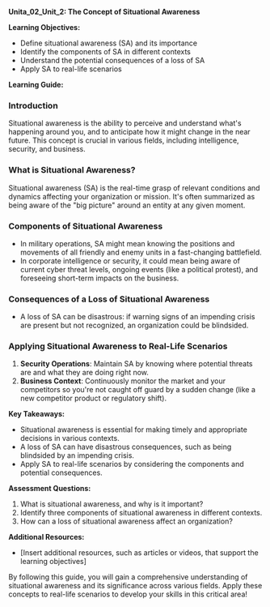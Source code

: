 **Unita_02_Unit_2: The Concept of Situational Awareness**

**Learning Objectives:**

* Define situational awareness (SA) and its importance
* Identify the components of SA in different contexts
* Understand the potential consequences of a loss of SA
* Apply SA to real-life scenarios

**Learning Guide:**

### Introduction

Situational awareness is the ability to perceive and understand what's happening around you, and to anticipate how it might change in the near future. This concept is crucial in various fields, including intelligence, security, and business.

### What is Situational Awareness?

Situational awareness (SA) is the real-time grasp of relevant conditions and dynamics affecting your organization or mission. It's often summarized as being aware of the "big picture" around an entity at any given moment.

### Components of Situational Awareness

* In military operations, SA might mean knowing the positions and movements of all friendly and enemy units in a fast-changing battlefield.
* In corporate intelligence or security, it could mean being aware of current cyber threat levels, ongoing events (like a political protest), and foreseeing short-term impacts on the business.

### Consequences of a Loss of Situational Awareness

* A loss of SA can be disastrous: if warning signs of an impending crisis are present but not recognized, an organization could be blindsided.

### Applying Situational Awareness to Real-Life Scenarios

1. **Security Operations**: Maintain SA by knowing where potential threats are and what they are doing right now.
2. **Business Context**: Continuously monitor the market and your competitors so you're not caught off guard by a sudden change (like a new competitor product or regulatory shift).

**Key Takeaways:**

* Situational awareness is essential for making timely and appropriate decisions in various contexts.
* A loss of SA can have disastrous consequences, such as being blindsided by an impending crisis.
* Apply SA to real-life scenarios by considering the components and potential consequences.

**Assessment Questions:**

1. What is situational awareness, and why is it important?
2. Identify three components of situational awareness in different contexts.
3. How can a loss of situational awareness affect an organization?

**Additional Resources:**

* [Insert additional resources, such as articles or videos, that support the learning objectives]

By following this guide, you will gain a comprehensive understanding of situational awareness and its significance across various fields. Apply these concepts to real-life scenarios to develop your skills in this critical area!